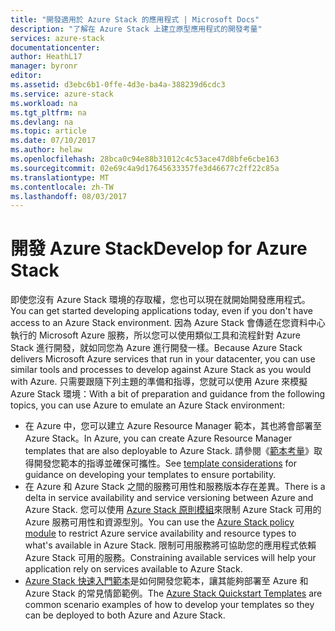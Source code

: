 ```yaml
---
title: "開發適用於 Azure Stack 的應用程式 | Microsoft Docs"
description: "了解在 Azure Stack 上建立原型應用程式的開發考量"
services: azure-stack
documentationcenter: 
author: HeathL17
manager: byronr
editor: 
ms.assetid: d3ebc6b1-0ffe-4d3e-ba4a-388239d6cdc3
ms.service: azure-stack
ms.workload: na
ms.tgt_pltfrm: na
ms.devlang: na
ms.topic: article
ms.date: 07/10/2017
ms.author: helaw
ms.openlocfilehash: 28bca0c94e88b31012c4c53ace47d8bfe6cbe163
ms.sourcegitcommit: 02e69c4a9d17645633357fe3d46677c2ff22c85a
ms.translationtype: MT
ms.contentlocale: zh-TW
ms.lasthandoff: 08/03/2017
---
```

# <a name="develop-for-azure-stack"></a><span data-ttu-id="23bea-103">開發 Azure Stack</span><span class="sxs-lookup"><span data-stu-id="23bea-103">Develop for Azure Stack</span></span>
<span data-ttu-id="23bea-104">即使您沒有 Azure Stack 環境的存取權，您也可以現在就開始開發應用程式。</span><span class="sxs-lookup"><span data-stu-id="23bea-104">You can get started developing applications today, even if you don't have access to an Azure Stack environment.</span></span> <span data-ttu-id="23bea-105">因為 Azure Stack 會傳遞在您資料中心執行的 Microsoft Azure 服務，所以您可以使用類似工具和流程針對 Azure Stack 進行開發，就如同您為 Azure 進行開發一樣。</span><span class="sxs-lookup"><span data-stu-id="23bea-105">Because Azure Stack delivers Microsoft Azure services that run in your datacenter, you can use similar tools and processes to develop against Azure Stack as you would with Azure.</span></span>  <span data-ttu-id="23bea-106">只需要跟隨下列主題的準備和指導，您就可以使用 Azure 來模擬 Azure Stack 環境：</span><span class="sxs-lookup"><span data-stu-id="23bea-106">With a bit of preparation and guidance from the following topics, you can use Azure to emulate an Azure Stack environment:</span></span>

* <span data-ttu-id="23bea-107">在 Azure 中，您可以建立 Azure Resource Manager 範本，其也將會部署至 Azure Stack。</span><span class="sxs-lookup"><span data-stu-id="23bea-107">In Azure, you can create Azure Resource Manager templates that are also deployable to Azure Stack.</span></span>  <span data-ttu-id="23bea-108">請參閱《[範本考量](azure-stack-develop-templates.md)》取得開發您範本的指導並確保可攜性。</span><span class="sxs-lookup"><span data-stu-id="23bea-108">See [template considerations](azure-stack-develop-templates.md) for guidance on developing your templates to ensure portability.</span></span>
* <span data-ttu-id="23bea-109">在 Azure 和 Azure Stack 之間的服務可用性和服務版本存在差異。</span><span class="sxs-lookup"><span data-stu-id="23bea-109">There is a delta in service availability and service versioning between Azure and Azure Stack.</span></span> <span data-ttu-id="23bea-110">您可以使用 [Azure Stack 原則模組](azure-stack-policy-module.md)來限制 Azure Stack 可用的 Azure 服務可用性和資源型別。</span><span class="sxs-lookup"><span data-stu-id="23bea-110">You can use the [Azure Stack policy module](azure-stack-policy-module.md) to restrict Azure service availability and resource types to what's available in Azure Stack.</span></span> <span data-ttu-id="23bea-111">限制可用服務將可協助您的應用程式依賴 Azure Stack 可用的服務。</span><span class="sxs-lookup"><span data-stu-id="23bea-111">Constraining available services will help your application rely on services available to Azure Stack.</span></span>
* <span data-ttu-id="23bea-112">[Azure Stack 快速入門範本](https://github.com/Azure/AzureStack-QuickStart-Templates)是如何開發您範本，讓其能夠部署至 Azure 和 Azure Stack 的常見情節範例。</span><span class="sxs-lookup"><span data-stu-id="23bea-112">The [Azure Stack Quickstart Templates](https://github.com/Azure/AzureStack-QuickStart-Templates) are common scenario examples of how to develop your templates so they can be deployed to both Azure and Azure Stack.</span></span>


